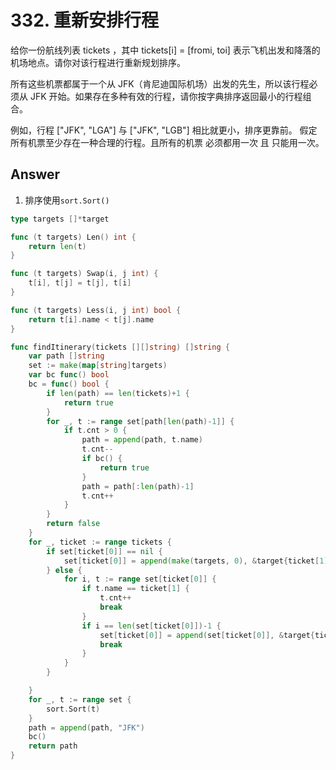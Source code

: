 # 332. 重新安排行程

给你一份航线列表 tickets ，其中 tickets[i] = [fromi, toi] 表示飞机出发和降落的机场地点。请你对该行程进行重新规划排序。

所有这些机票都属于一个从 JFK（肯尼迪国际机场）出发的先生，所以该行程必须从 JFK 开始。如果存在多种有效的行程，请你按字典排序返回最小的行程组合。

例如，行程 ["JFK", "LGA"] 与 ["JFK", "LGB"] 相比就更小，排序更靠前。
假定所有机票至少存在一种合理的行程。且所有的机票 必须都用一次 且 只能用一次。

## Answer

1. 排序使用`sort.Sort()`

```go
type targets []*target

func (t targets) Len() int {
	return len(t)
}

func (t targets) Swap(i, j int) {
	t[i], t[j] = t[j], t[i]
}

func (t targets) Less(i, j int) bool {
	return t[i].name < t[j].name
}

func findItinerary(tickets [][]string) []string {
	var path []string
	set := make(map[string]targets)
	var bc func() bool
	bc = func() bool {
		if len(path) == len(tickets)+1 {
			return true
		}
		for _, t := range set[path[len(path)-1]] {
			if t.cnt > 0 {
				path = append(path, t.name)
				t.cnt--
				if bc() {
					return true
				}
				path = path[:len(path)-1]
				t.cnt++
			}
		}
		return false
	}
	for _, ticket := range tickets {
		if set[ticket[0]] == nil {
			set[ticket[0]] = append(make(targets, 0), &target{ticket[1], 1})
		} else {
			for i, t := range set[ticket[0]] {
				if t.name == ticket[1] {
					t.cnt++
					break
				}
				if i == len(set[ticket[0]])-1 {
					set[ticket[0]] = append(set[ticket[0]], &target{ticket[1], 1})
					break
				}
			}
		}

	}
	for _, t := range set {
		sort.Sort(t)
	}
	path = append(path, "JFK")
	bc()
	return path
}
```